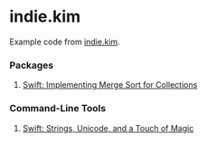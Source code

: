 # indie.kim

Example code from [indie.kim](https://indie.kim/).

### Packages

1. [Swift: Implementing Merge Sort for Collections](https://indie.kim/post/1-swift-collection-merge-sort)

### Command-Line Tools

1. [Swift: Strings, Unicode, and a Touch of Magic](https://indie.kim/post/3-strings)

